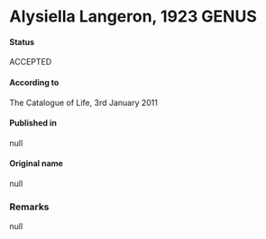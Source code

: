 Alysiella Langeron, 1923 GENUS
=======

#### Status
ACCEPTED

#### According to
The Catalogue of Life, 3rd January 2011

#### Published in
null

#### Original name
null

### Remarks
null